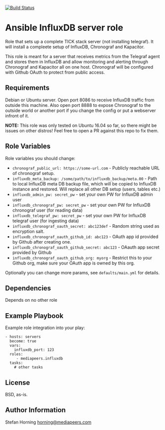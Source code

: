 [![Build Status](https://travis-ci.org/mediapeers/ansible-role-influxdb.svg?branch=master)](https://travis-ci.org/mediapeers/ansible-role-influxdb)

# Ansible InfluxDB server role

Role that sets up a complete TICK stack server (not installing telegraf). It will install a compleete setup of InfluxDB, Chronograf and Kapacitor.

This role is meant for a server that receives metrics from the Telegraf agent and stores them in InfluxDB and allow monitoring and alerting
through Chronograf and Kapacitor all on one host. Chronograf will be configured with Github OAuth to protect from public access.


## Requirements

Debian or Ubuntu server. Open port 8086 to receive InfluxDB traffic from outside this machine. Also open port 8888 to expose Chronograf to the outside
world or another port if you change the config or put a webserver infront of it.

**NOTE:** This role was only tested on Ubuntu 16.04 so far, so there might be issues on other distros! Feel free to open a PR against this repo to fix them.

## Role Variables

Role variables you should change:

- `chronograf_public_url: https://some-url.com` - Publicly reachable URL of chronograf setup.
- `influxdb_meta_backup: /some/path/to/influxdb_backup/meta.00` - Path to local InfluxDB meta DB backup file, which will be copied to InfluxDB instance and restored. Will replace all other DB setup (users, tables etc.)
- `influxdb_admin_pw: secret_pw` - set your own PW for InfluxDB admin user
- `influxdb_chronograf_pw: secret_pw` - set your own PW for InfluxDB chronograf user (for reading data)
- `influxdb_telegraf_pw: secret_pw` - set your own PW for InfluxDB telegraf user (for ingesting data)
- `influxdb_chronograf_oauth_secret: abc123def` - Random string used as encryption salt.
- `influxdb_chronograf_oauth_github_id: abc123` - OAuth app id provided by Github after creating one.
- `influxdb_chronograf_oauth_github_secret: abc123` -  OAauth app secret provided by Github
- `influxdb_chronograf_oauth_github_org: myorg` - Restrict this to your Github org, make sure your OAuth app is owned by this org.

Optionally you can change more params, see `defaults/main.yml` for details.

## Dependencies

Depends on no other role

## Example Playbook

Example role integration into your play:

    - hosts: servers
      become: true
      vars:
        influxdb_port: 123
      roles:
         - mediapeers.influxdb
      tasks:
        # other tasks

## License

BSD, as-is.

## Author Information

Stefan Horning <horning@mediapeers.com>
